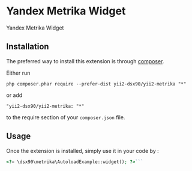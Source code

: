 Yandex Metrika Widget
=====================
Yandex Metrika Widget

Installation
------------

The preferred way to install this extension is through [composer](http://getcomposer.org/download/).

Either run

```
php composer.phar require --prefer-dist yii2-dsx90/yii2-metrika "*"
```

or add

```
"yii2-dsx90/yii2-metrika: "*"
```

to the require section of your `composer.json` file.


Usage
-----

Once the extension is installed, simply use it in your code by  :

```php
<?= \dsx90\metrika\AutoloadExample::widget(); ?>```